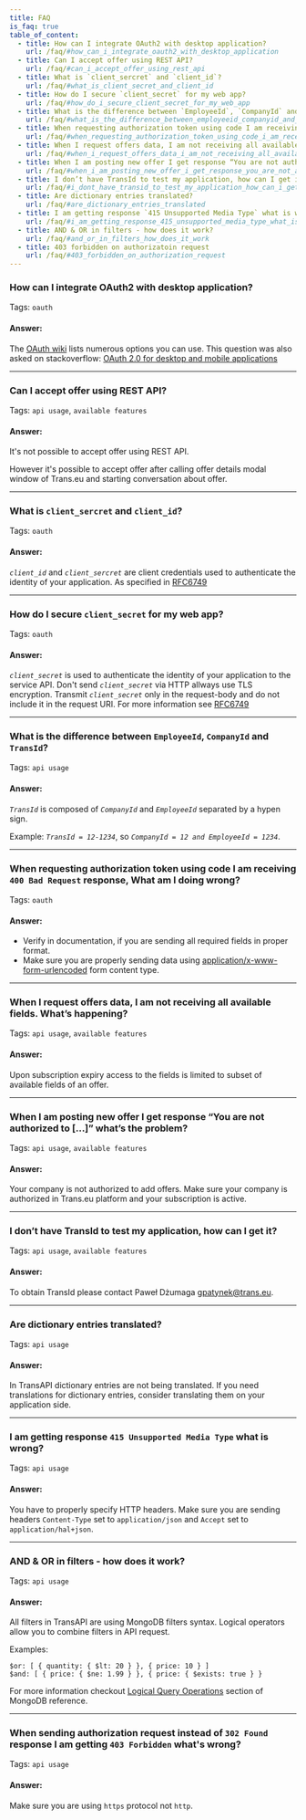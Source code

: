```yaml
---
title: FAQ
is_faq: true
table_of_content:
  - title: How can I integrate OAuth2 with desktop application?
    url: /faq/#how_can_i_integrate_oauth2_with_desktop_application
  - title: Can I accept offer using REST API?
    url: /faq/#can_i_accept_offer_using_rest_api
  - title: What is `client_sercret` and `client_id`?
    url: /faq/#what_is_client_secret_and_client_id
  - title: How do I secure `client_secret` for my web app?
    url: /faq/#how_do_i_secure_client_secret_for_my_web_app
  - title: What is the difference between `EmployeeId`, `CompanyId` and `TransId`?
    url: /faq/#what_is_the_difference_between_employeeid_companyid_and_transid
  - title: When requesting authorization token using code I am receiving `400 Bad Request` response, What am I doing wrong?
    url: /faq/#when_requesting_authorization_token_using_code_i_am_receiving_400_bad_request_response
  - title: When I request offers data, I am not receiving all available fields. What’s happening?
    url: /faq/#when_i_request_offers_data_i_am_not_receiving_all_available_fields
  - title: When I am posting new offer I get response “You are not authorized to do...” what’s the problem?
    url: /faq/#when_i_am_posting_new_offer_i_get_response_you_are_not_authorized_to_do
  - title: I don’t have TransId to test my application, how can I get it?
    url: /faq/#i_dont_have_transid_to_test_my_application_how_can_i_get_it
  - title: Are dictionary entries translated?
    url: /faq/#are_dictionary_entries_translated
  - title: I am getting response `415 Unsupported Media Type` what is wrong?
    url: /faq/#i_am_getting_response_415_unsupported_media_type_what_is_wrong
  - title: AND & OR in filters - how does it work?
    url: /faq/#and_or_in_filters_how_does_it_work
  - title: 403 forbidden on authorizatoin request
    url: /faq/#403_forbidden_on_authorization_request
---
```


<a class="anchor" name="how_can_i_integrate_oauth2_with_desktop_application"></a>

### How can I integrate OAuth2 with desktop application?

Tags: `oauth`

#### Answer:

The [OAuth wiki](http://wiki.oauth.net/w/page/27249271/OAuth%202%20for%20Native%20Apps) lists numerous options you can use. This question was also asked on stackoverflow: [OAuth 2.0 for desktop and mobile applications](http://stackoverflow.com/questions/13753969/oauth-2-0-for-desktop-and-mobile-applications)

---
<a class="anchor" name="can_i_accept_offer_using_rest_api"></a>

### Can I accept offer using REST API?

Tags: `api usage`, `available features`

#### Answer:

It's not possible to accept offer using REST API.

However it's possible to accept offer after calling offer details modal window of Trans.eu and starting conversation about offer.


---
<a class="anchor" name="what_is_client_secret_and_client_id"></a>

### What is `client_sercret` and `client_id`?

Tags: `oauth`

#### Answer:

*`client_id`* and *`client_sercret`* are client credentials used to authenticate the identity of your application. As specified in [RFC6749](https://tools.ietf.org/html/rfc6749#section-2.3.1)

---
<a class="anchor" name="how_do_i_secure_client_secret_for_my_web_app"></a>

### How do I secure `client_secret` for my web app?

Tags:  `oauth`

#### Answer:

*`client_secret`* is used to authenticate the identity of your application to the service API. Don't send *`client_secret`* via HTTP allways use TLS encryption. Transmit *`client_secret`* only in the request-body and do not include it in the request URI. For more information see [RFC6749](https://tools.ietf.org/html/rfc6749#section-2.3.1)

---
<a class="anchor" name="what_is_the_difference_between_employeeid_companyid_and_transid"></a>

### What is the difference between `EmployeeId`, `CompanyId` and `TransId`?

Tags: `api usage`

#### Answer:

*`TransId`* is composed of *`CompanyId`* and *`EmployeeId`* separated by a hypen sign.

Example: *`TransId = 12-1234`*, so *`CompanyId = 12 and EmployeeId = 1234`*.

---
<a class="anchor" name="when_requesting_authorization_token_using_code_i_am_receiving_400_bad_request_response"></a>

### When requesting authorization token using code I am receiving `400 Bad Request` response, What am I doing wrong?

Tags: `oauth`

#### Answer:

* Verify in documentation, if you are sending all required fields in proper format.
* Make sure you are properly sending data using [application/x-www-form-urlencoded](http://www.w3.org/TR/html401/interact/forms.html#h-17.13.4.1) form content type.

---
<a class="anchor" name="when_i_request_offers_data_i_am_not_receiving_all_available_fields"></a>

### When I request offers data, I am not receiving all available fields. What’s happening?

Tags: `api usage`, `available features`

#### Answer:

Upon subscription expiry access to the fields is limited to subset of available fields of an offer.

---
<a class="anchor" name="when_i_am_posting_new_offer_i_get_response_you_are_not_authorized_to_do"></a>

### When I am posting new offer I get response “You are not authorized to [...]” what’s the problem?

Tags: `api usage`, `available features`

#### Answer:

Your company is not authorized to add offers. Make sure your company is authorized in Trans.eu platform and your subscription is active.

---
<a class="anchor" name="i_dont_have_transid_to_test_my_application_how_can_i_get_it"></a>

### I don’t have TransId to test my application, how can I get it?

Tags: `api usage`, `available features`

#### Answer:

To obtain TransId please contact Paweł Dżumaga [gpatynek@trans.eu](mailto:pdzumaga@trans.eu).

---
<a class="anchor" name="are_dictionary_entries_translated"></a>

### Are dictionary entries translated?

Tags: `api usage`

#### Answer:

In TransAPI dictionary entries are not being translated. If you need translations for dictionary entries, consider translating them on your application side.

---
<a class="anchor" name="i_am_getting_response_415_unsupported_media_type_what_is_wrong"></a>

### I am getting response `415 Unsupported Media Type` what is wrong?

Tags: `api usage`

#### Answer:

You have to properly specify HTTP headers. Make sure you are sending headers `Content-Type` set to `application/json` and `Accept` set to `application/hal+json`.

---
<a class="anchor" name="and_or_in_filters_how_does_it_work"></a>

### AND & OR in filters - how does it work?

Tags: `api usage`

#### Answer:

All filters in TransAPI are using MongoDB filters syntax. Logical operators allow you to combine filters in API request.

Examples:
```
$or: [ { quantity: { $lt: 20 } }, { price: 10 } ]
$and: [ { price: { $ne: 1.99 } }, { price: { $exists: true } }
```

For more information checkout [Logical Query Operations](http://docs.mongodb.org/manual/reference/operator/query-logical/) section of MongoDB reference.

---
<a class="anchor" name="403_forbidden_on_authorization_request"></a>

### When sending authorization request instead of `302 Found` response I am getting `403 Forbidden` what's wrong?

Tags: `api usage`

#### Answer:

Make sure you are using `https` protocol not `http`.